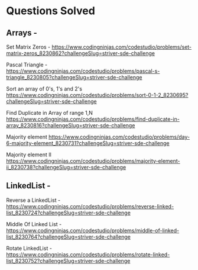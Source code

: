 # Questions Solved

## Arrays -
Set Matrix Zeros  - https://www.codingninjas.com/codestudio/problems/set-matrix-zeros_8230862?challengeSlug=striver-sde-challenge

Pascal Triangle - https://www.codingninjas.com/codestudio/problems/pascal-s-triangle_8230805?challengeSlug=striver-sde-challenge

Sort an array of 0's, 1's and 2's
https://www.codingninjas.com/codestudio/problems/sort-0-1-2_8230695?challengeSlug=striver-sde-challenge

Find Duplicate in Array of range 1,N
https://www.codingninjas.com/codestudio/problems/find-duplicate-in-array_8230816?challengeSlug=striver-sde-challenge

Majority element
https://www.codingninjas.com/codestudio/problems/day-6-majority-element_8230731?challengeSlug=striver-sde-challenge

Majority element II
https://www.codingninjas.com/codestudio/problems/majority-element-ii_8230738?challengeSlug=striver-sde-challenge



## LinkedList - 

Reverse a LinkedList - 
https://www.codingninjas.com/codestudio/problems/reverse-linked-list_8230724?challengeSlug=striver-sde-challenge

Middle Of Linked List - 
https://www.codingninjas.com/codestudio/problems/middle-of-linked-list_8230764?challengeSlug=striver-sde-challenge

Rotate LinkedList -
https://www.codingninjas.com/codestudio/problems/rotate-linked-list_8230752?challengeSlug=striver-sde-challenge
